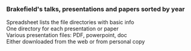 ### Brakefield's talks, presentations and papers sorted by year  
Spreadsheet lists the file directories with basic info  
One directory for each presentation or paper  
Various presentation files: PDF, powerpoint, doc  
Either downloaded from the web or from personal copy  

